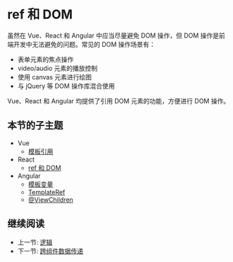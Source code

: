 # ref 和 DOM

虽然在 Vue、React 和 Angular 中应当尽量避免 DOM 操作，但 DOM 操作是前端开发中无法避免的问题。常见的 DOM 操作场景有：

+ 表单元素的焦点操作
+ video/audio 元素的播放控制
+ 使用 canvas 元素进行绘图
+ 与 jQuery 等 DOM 操作库混合使用

Vue、React 和 Angular 均提供了引用 DOM 元素的功能，方便进行 DOM 操作。

## 本节的子主题

+ Vue
  + [模板引用](./vue-ref.md)
+ React
  + [ref 和 DOM](./react-ref.md)
+ Angular
  + [模板变量](./angular/ref.md)
  + [TemplateRef](./angular/template-ref.md)
  + [@ViewChildren](./angular/view-children.md)

## 继续阅读

+ 上一节: [逻辑](../component/func.md)
+ 下一节: [跨组件数据传递](../data-transfer/readme.md)
